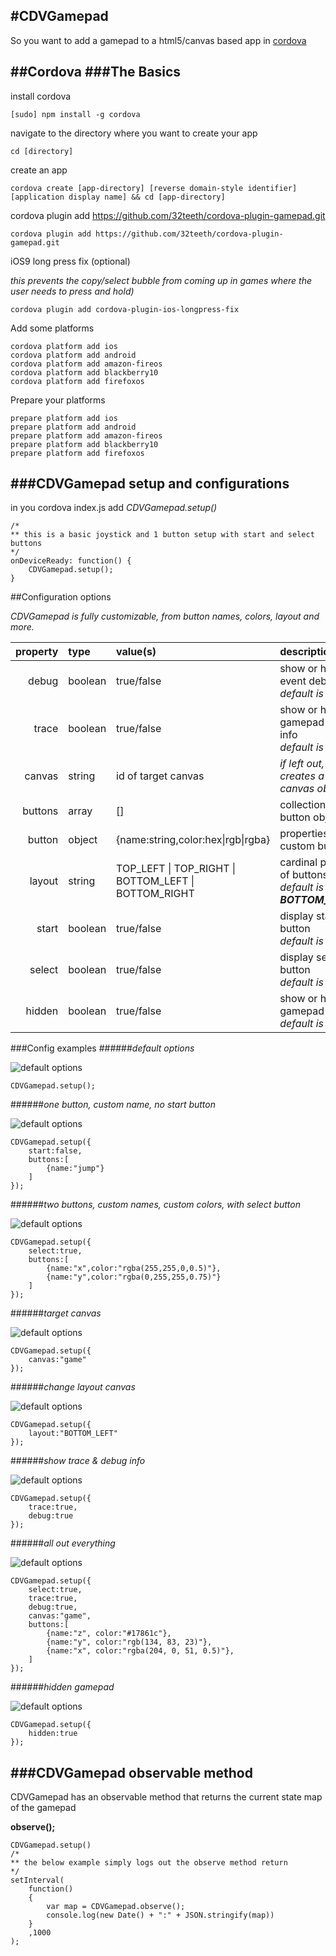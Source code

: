 #CDVGamepad
----

So you want to add a gamepad to a html5/canvas based app in [cordova](http://cordova.apache.org/)

##Cordova
###The Basics
---

install cordova

```
[sudo] npm install -g cordova
```

navigate to the directory where you want to create your app

```
cd [directory]
```

create an app

```
cordova create [app-directory] [reverse domain-style identifier] [application display name] && cd [app-directory]
```

cordova plugin add https://github.com/32teeth/cordova-plugin-gamepad.git

```
cordova plugin add https://github.com/32teeth/cordova-plugin-gamepad.git
```

iOS9 long press fix (optional)

*this prevents the copy/select bubble from coming up in games where the user needs to press and hold)*

```
cordova plugin add cordova-plugin-ios-longpress-fix
```

Add some platforms

```
cordova platform add ios
cordova platform add android
cordova platform add amazon-fireos
cordova platform add blackberry10
cordova platform add firefoxos
```

Prepare your platforms

```
prepare platform add ios
prepare platform add android
prepare platform add amazon-fireos
prepare platform add blackberry10
prepare platform add firefoxos
```

###CDVGamepad setup and configurations
---
in you cordova index.js add *CDVGamepad.setup()*

```
/*
** this is a basic joystick and 1 button setup with start and select buttons
*/
onDeviceReady: function() {
	CDVGamepad.setup();
}
```
##Configuration options

*CDVGamepad is fully customizable, from button names, colors, layout and more.*

| property | type | value(s) | description | example |
|-:|:-|:-|:-|:-|
|debug|boolean|true/false|show or hide event debug info<br>*default is false*|```debug:false```|
|trace|boolean|true/false|show or hide gamepad trace info<br>*default is false*|```trace:false```|
|canvas|string|id of target canvas|*if left out, creates a new canvas object*|```canvas:"game"```|
|buttons|array|[]|collection of button objects|```[{name:"x",color:"rgba(255,255,0,0.5)"}]```|
|button|object|{name:string,color:hex\|rgb\|rgba}|properties for custom buttons|```[{name:"x",color:"rgba(255,255,0,0.5)"},{name:"y",color:"rgba(255,0,255,0.5)"}]```|
|layout|string|TOP_LEFT \| TOP_RIGHT \| BOTTOM_LEFT \| BOTTOM_RIGHT|cardinal position of buttons<br>*default is **BOTTOM_RIGHT***|```layout:"BOTTOM_RIGHT"```|
|start|boolean|true/false|display start button<br>*default is true*|```start:false```|
|select|boolean|true/false|display select button<br>*default is false*||```select:false```|
|hidden|boolean|true/false|show or hide the gamepad<br>*default is false*|<br>this can be used to *hide* the gamepad if you are doing something else on screen|```hidden:false```|

###Config examples
######*default options*

![default options](https://raw.githubusercontent.com/32teeth/cordova-plugin-gamepad/master/images/CDVGamepad-1.png)

```
CDVGamepad.setup();
```

######*one button, custom name, no start button*

![default options](https://raw.githubusercontent.com/32teeth/cordova-plugin-gamepad/master/images/CDVGamepad-2.png)

```
CDVGamepad.setup({
	start:false,
	buttons:[
		{name:"jump"}
	]
});
```

######*two buttons, custom names, custom colors, with select button*

![default options](https://raw.githubusercontent.com/32teeth/cordova-plugin-gamepad/master/images/CDVGamepad-3.png)

```
CDVGamepad.setup({
	select:true,
	buttons:[
		{name:"x",color:"rgba(255,255,0,0.5)"},
		{name:"y",color:"rgba(0,255,255,0.75)"}
	]
});
```

######*target canvas*

![default options](https://raw.githubusercontent.com/32teeth/cordova-plugin-gamepad/master/images/CDVGamepad-4.png)

```
CDVGamepad.setup({
	canvas:"game"
});
```

######*change layout canvas*

![default options](https://raw.githubusercontent.com/32teeth/cordova-plugin-gamepad/master/images/CDVGamepad-5.png)

```
CDVGamepad.setup({
	layout:"BOTTOM_LEFT"
});
```

######*show trace & debug info*


![default options](https://raw.githubusercontent.com/32teeth/cordova-plugin-gamepad/master/images/CDVGamepad-6.png)

```
CDVGamepad.setup({
	trace:true,
	debug:true
});
```

######*all out everything*


![default options](https://raw.githubusercontent.com/32teeth/cordova-plugin-gamepad/master/images/CDVGamepad-7.png)

```
CDVGamepad.setup({
	select:true,
	trace:true,
	debug:true,
	canvas:"game",
	buttons:[
		{name:"z", color:"#17861c"},
		{name:"y", color:"rgb(134, 83, 23)"},
		{name:"x", color:"rgba(204, 0, 51, 0.5)"},		
	]
});
```

######*hidden gamepad*

![default options](https://raw.githubusercontent.com/32teeth/cordova-plugin-gamepad/master/images/CDVGamepad-8.png)

```
CDVGamepad.setup({
	hidden:true
});
```

###CDVGamepad observable method
---
CDVGamepad has an observable method that returns the current state map of the gamepad

**observe();**

```
CDVGamepad.setup()
/*
** the below example simply logs out the observe method return
*/
setInterval(
	function()
	{
		var map = CDVGamepad.observe();
		console.log(new Date() + ":" + JSON.stringify(map))
	}
	,1000
);
```